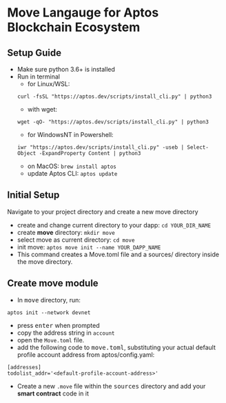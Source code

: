 # Move Langauge for Aptos Blockchain Ecosystem

## Setup Guide
+ Make sure python 3.6+ is installed
+ Run in terminal
    + for Linux/WSL: 
    ```move
    curl -fsSL "https://aptos.dev/scripts/install_cli.py" | python3
    ```
    + with wget: 
    ```move
    wget -qO- "https://aptos.dev/scripts/install_cli.py" | python3
    ```
    + for WindowsNT in Powershell: 
    ```move
    iwr "https://aptos.dev/scripts/install_cli.py" -useb | Select-Object -ExpandProperty Content | python3
    ```
    + on MacOS: ```brew install aptos```
    + update Aptos CLI: ```aptos update```


## Initial Setup
Navigate to your project directory and create a new move directory

+ create and change current directory to your dapp: ```cd YOUR_DIR_NAME```
+ create **move** directory: ```mkdir move```
+ select move as current directory: ```cd move```
+ init move: ```aptos move init --name YOUR_DAPP_NAME```
+ This command creates a Move.toml file and a sources/ directory inside the move directory.

## Create move module
+ In <kbd>move</kbd> directory, run: 
```move
aptos init --network devnet
```
+ press <kbd>enter</kbd> when prompted
+ copy the address string in ```account```
+ open the ```Move.toml``` file.
+ add the following code to <kbd>move.toml</kbd>, substituting your actual default profile account address from aptos/config.yaml:
```move
[addresses]
todolist_addr='<default-profile-account-address>'
```
+ Create a new ```.move``` file within the <kbd>sources</kbd> directory and add your **smart contract** code in it

